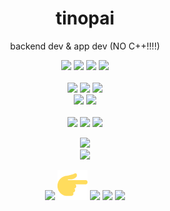 <h1 align="center">tinopai</h1>
<p align="center">backend dev & app dev (NO C++!!!!)</p>
<p align="center">
  <img src="https://cdn.jsdelivr.net/gh/devicons/devicon/icons/typescript/typescript-original.svg" height="48" />
  <img src="https://cdn.jsdelivr.net/gh/devicons/devicon/icons/go/go-original-wordmark.svg" height="48" />
  <img src="https://cdn.jsdelivr.net/gh/devicons/devicon/icons/rust/rust-plain.svg" height="48" />
  <img src="https://cdn.jsdelivr.net/gh/devicons/devicon/icons/processing/processing-original.svg" height="48" />
  <br><br>
  <img src="https://cdn.jsdelivr.net/gh/devicons/devicon/icons/nodejs/nodejs-original.svg" height="48" />
  <img src="https://cdn.jsdelivr.net/gh/devicons/devicon/icons/express/express-original.svg" height="48" />
  <img src="https://cdn.jsdelivr.net/gh/devicons/devicon/icons/mongodb/mongodb-original.svg" height="48" />
  <br>
  <img src="https://cdn.jsdelivr.net/gh/devicons/devicon/icons/vuejs/vuejs-original.svg" height="48" />
    <img src="https://cdn.jsdelivr.net/gh/devicons/devicon/icons/tailwindcss/tailwindcss-plain.svg" height="48" />
  <br><br>
  <img src="https://cdn.jsdelivr.net/gh/devicons/devicon/icons/vscode/vscode-original.svg" height="48" />
  <img src="https://cdn.jsdelivr.net/gh/devicons/devicon/icons/firefox/firefox-plain.svg" height="48" />
  <img src="https://cdn.jsdelivr.net/gh/devicons/devicon/icons/linux/linux-original.svg" height="48" />
</p>


<p align="center">
  <img src="https://github-readme-stats.vercel.app/api?username=tinopai&theme=radical&count_private=true"/>
  <br>
  <img src="https://github-readme-stats.vercel.app/api/top-langs/?username=tinopai&theme=radical&layout=compact" />
</p>

<p align="center">
  <img src="https://i.imgur.com/x2zGVr0.png" height="48" />
  <img src="https://raw.githubusercontent.com/twitter/twemoji/master/assets/72x72/1f449.png" height="48" />
  <img src="https://cdn.jsdelivr.net/gh/devicons/devicon/icons/windows8/windows8-original.svg" height="48" />
  <img src="https://cdn.jsdelivr.net/gh/devicons/devicon/icons/chrome/chrome-original.svg" height="48" />
  <img src="https://cdn.jsdelivr.net/gh/devicons/devicon/icons/jquery/jquery-plain-wordmark.svg" height="48" />
</p>
